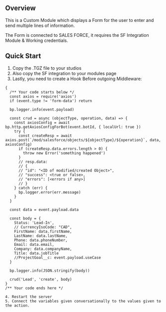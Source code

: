 ## Overview

This is a Custom Module which displays a Form for the user to enter and send multiple lines of information.

The Form is connected to SALES FORCE, it requires the SF Integration Module & Working credentials.

## Quick Start

1. Copy the .TGZ file to your studios 
2. Also copy the SF integration to your modules page
3. Lastly, you need to create a Hook Before outgoing Middleware: 

```
{
  /** Your code starts below */
  const axios = require('axios')
  if (event.type != 'form-data') return

  bp.logger.info(event.payload)

  const crud = async (objectType, operation, data) => {
    const axiosConfig = await bp.http.getAxiosConfigForBot(event.botId, { localUrl: true })
    try {
      const createResp = await axios.post(`/mod/salesforce/objects/${objectType}/${operation}`, data, axiosConfig)
      if (createResp.data.errors.length > 0) {
        throw new Error('something happened')
      }
      // resp.data:
      // {
      // "id": "<ID of modified/created Object>",
      // "success": <true or false>,
      // "errors": [<errors if any>]
      // }
    } catch (err) {
      bp.logger.error(err.message)
    }
  }

  const data = event.payload.data

  const body = {
    Status: 'Lead-In',
    // CurrencyIsoCode: "CAD",
    FirstName: data.firstName,
    LastName: data.lastName,
    Phone: data.phoneNumber,
    Email: data.email,
    Company: data.companyName,
    Title: data.jobTitle
    //ProjectGoal__c: event.payload.useCase
  }

  bp.logger.info(JSON.stringify(body))

  crud('Lead', 'create', body)
}
/** Your code ends here */

4. Restart the server
5. Connect the variables given conversationally to the values given to the action.
